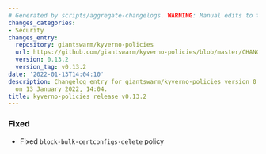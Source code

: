 ```yaml
---
# Generated by scripts/aggregate-changelogs. WARNING: Manual edits to this files will be overwritten.
changes_categories:
- Security
changes_entry:
  repository: giantswarm/kyverno-policies
  url: https://github.com/giantswarm/kyverno-policies/blob/master/CHANGELOG.md#0132---2022-01-13
  version: 0.13.2
  version_tag: v0.13.2
date: '2022-01-13T14:04:10'
description: Changelog entry for giantswarm/kyverno-policies version 0.13.2, published
  on 13 January 2022, 14:04.
title: kyverno-policies release v0.13.2
---
```


### Fixed
- Fixed `block-bulk-certconfigs-delete` policy
